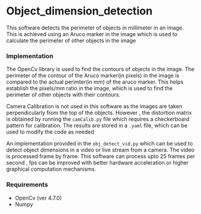 # Object_dimension_detection

This software detects the perimeter of objects in millimeter in an image. This is achieved using an Aruco marker in the image which is used to calculate the perimeter of other objects in the image

### Implementation
The OpenCv library is used to find the contours of objects in the image. The perimeter of the contour of the Aruco marker(in pixels) in the image is compared to the actual perimter(in mm) of the aruco marker. This helps establish the pixels/mm ratio in the image, which is used to find the perimeter of other objects with their contours.

Camera Calibration is not used in this software as the images are taken perpendicularly from the top of the objects. However , the distortion matrix is obtained by running the `camCalib.py` file which requires a checkerboard pattern for calibration. The results are stored in a `.yaml` file, which can be used to modify the code as needed

An implementation provided in the `obj_detect_vid.py` which can be used to detect object dimensions in a video or live stream from a camera. The video is processed frame by frame. This software can process upto 25 frames per second , fps can be improved with better hardware acceleration or higher graphical computation mechanisms.

### Requirements
- OpenCv (ver 4.7.0)
- Numpy
